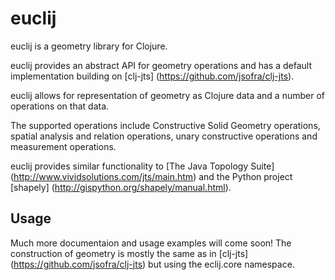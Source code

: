# euclij

euclij is a geometry library for Clojure.

euclij provides an abstract API for geometry operations and has a default implementation building on [clj-jts] (https://github.com/jsofra/clj-jts).

euclij allows for representation of geometry as Clojure data and a number of operations on that data.

The supported operations include Constructive Solid Geometry operations, spatial analysis and relation operations, unary constructive operations and measurement operations.


euclij provides similar functionality to [The Java Topology Suite] (http://www.vividsolutions.com/jts/main.htm) and the Python project [shapely] (http://gispython.org/shapely/manual.html).

## Usage

Much more documentaion and usage examples will come soon!
The construction of geometry is mostly the same as in [clj-jts] (https://github.com/jsofra/clj-jts) but using the eclij.core namespace.

